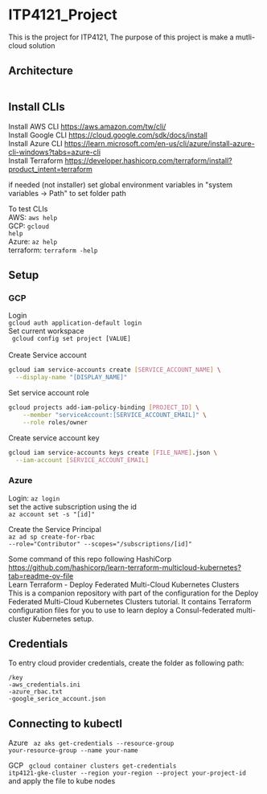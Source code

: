 # ITP4121_Project

This is the project for ITP4121, The purpose of this project is make a mutli-cloud solution

## Architecture

<img></img>

## Install CLIs
Install AWS CLI
https://aws.amazon.com/tw/cli/ <br>
Install Google CLI
https://cloud.google.com/sdk/docs/install <br>
Install Azure CLI
https://learn.microsoft.com/en-us/cli/azure/install-azure-cli-windows?tabs=azure-cli <br>
Install Terraform
https://developer.hashicorp.com/terraform/install?product_intent=terraform <br>

if needed (not installer) set global environment variables in
"system variables -> Path" to set folder path

To test CLIs <br>
AWS: <code>aws help</code> <br>
GCP: <code>gcloud help</code> <br>
Azure: <code>az help</code> <br>
terraform: <code>terraform -help</code> <br>

## Setup <br>

### GCP
Login <br>
<code>gcloud auth application-default login </code> <br>
Set current workspace <br>
<code> gcloud config set project [VALUE] </code> <br>
Create Service account
```sh
gcloud iam service-accounts create [SERVICE_ACCOUNT_NAME] \
  --display-name "[DISPLAY_NAME]"
```
Set service account role
```sh
gcloud projects add-iam-policy-binding [PROJECT_ID] \
    --member "serviceAccount:[SERVICE_ACCOUNT_EMAIL]" \
    --role roles/owner
```
Create service account key
```sh
gcloud iam service-accounts keys create [FILE_NAME].json \
  --iam-account [SERVICE_ACCOUNT_EMAIL]
```

### Azure <br>
Login: <code>az login</code> <br>
set the active subscription using the id <br>
<code>az account set -s "[id]"</code> <br>

Create the Service Principal <br>
<code>az ad sp create-for-rbac --role="Contributor" --scopes="/subscriptions/[id]"</code>

Some command of this repo following HashiCorp <br>
https://github.com/hashicorp/learn-terraform-multicloud-kubernetes?tab=readme-ov-file <br>
Learn Terraform - Deploy Federated Multi-Cloud Kubernetes Clusters <br>
This is a companion repository with part of the configuration for the Deploy Federated Multi-Cloud Kubernetes Clusters tutorial. It contains Terraform configuration files for you to use to learn deploy a Consul-federated multi-cluster Kubernetes setup. <br>
## Credentials
To entry cloud provider credentials, create the folder as following path:
```
/key
-aws_credentials.ini
-azure_rbac.txt
-google_serice_account.json
```
## Connecting to kubectl
Azure
<code>
az aks get-credentials --resource-group your-resource-group --name your-name
</code>

GCP
<code>
gcloud container clusters get-credentials itp4121-gke-cluster --region your-region --project your-project-id
</code>
and apply the file to kube nodes